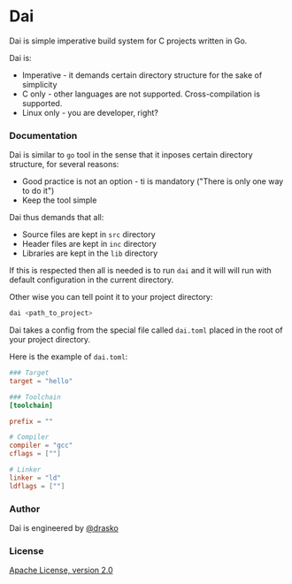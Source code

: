 # Dai
Dai is simple imperative build system for C projects written in Go.

Dai is:
- Imperative - it demands certain directory structure for the sake of simplicity
- C only - other languages are not supported. Cross-compilation is supported.
- Linux only - you are developer, right?

### Documentation
Dai is similar to `go` tool in the sense that it inposes certain directory structure, for several reasons:
- Good practice is not an option - ti is mandatory ("There is only one way to do it")
- Keep the tool simple

Dai thus demands that all:
- Source files are kept in `src` directory
- Header files are kept in `inc` directory
- Libraries are kept in the `lib` directory

If this is respected then all is needed is to run `dai` and it will will run with default configuration in the current directory.

Other wise you can tell point it to your project directory:
```bash
dai <path_to_project>
```

Dai takes a config from the special file called `dai.toml` placed in the root of your project directory.

Here is the example of `dai.toml`:
```toml
### Target
target = "hello"

### Toolchain
[toolchain]

prefix = ""

# Compiler
compiler = "gcc"
cflags = [""]

# Linker
linker = "ld"
ldflags = [""]
```

### Author
Dai is engineered by [@drasko](https://github.com/drasko)

### License
[Apache License, version 2.0](LICENSE)
